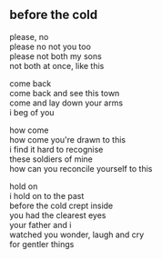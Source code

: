 ## before the cold

please, no  
please no not you too  
please not both my sons  
not both at once, like this

come back  
come back and see this town  
come and lay down your arms  
i beg of you

how come  
how come you're drawn to this  
i find it hard to recognise  
these soldiers of mine  
how can you reconcile yourself to this

hold on  
i hold on to the past  
before the cold crept inside  
you had the clearest eyes  
your father and i  
watched you wonder, laugh and cry  
for gentler things
